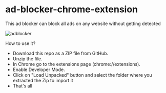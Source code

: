 # ad-blocker-chrome-extension
This ad blocker can block all ads on any website without getting detected

![adblocker](https://user-images.githubusercontent.com/66416000/153356426-95893fa9-e7a6-4b59-b4b5-5c1b0e665c87.jpg)

How to use it?
<ul>
  <li>Download this repo as a ZIP file from GitHub.</li>
  <li>Unzip the file.</li>
  <li>In Chrome go to the extensions page (chrome://extensions).</li>
  <li>Enable Developer Mode.</li>
  <li>Click on "Load Unpacked" button and select the folder where you extracted the Zip to import it</li>
  <li>That's all</li>
</ul>

